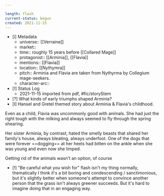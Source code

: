 ```yaml
---

length: flash
current-status: begun
created: 2021-11-15
---
```


- [i] Metadata
	- universe:: [[Verraine]]
	- market::
	- time:: roughly 15 years before [[Collared Mage]]
	- protagonist:: [[Arminia]], [[Flavia]]
	- mentions:: [[Flavia]]
	- location:: [[Nythymra]]
	- pitch:: Arminia and Flavia are taken from Nythyrma by Collegium mage-seekers.
	- character-arc::
- [!] Status Log
	- 2021-11-15 imported from pdf, #fic/storyStem 
- [?] What kinds of early triumphs shaped Arminia? 
- [I] Hansel and Gretel themed story about Arminia & Flavia's childhood.

Even as a child, Flavia was uncommonly good with animals. She had just the right tough with the milking and always seemed to fly through the spring shearing. 

Her sister Arminia, by contrast, hated the smelly beasts that shared her family's house, always bleating, always underfoot. One of the dogs that were forever ==dogging== at her heels had bitten on the ankle when she was young and even now she limped. 

Getting rid of the animals wasn't an option, of course

- [!] "Be careful what you wish for" flash isn't my thing normally, thematically I think it's a bit boring and condescending / sanctimonious, but it's slightly better when someone's attempt to convince another person that the grass isn't always greener succeeds. But it's hard to imagine doing that in an engaging way.
